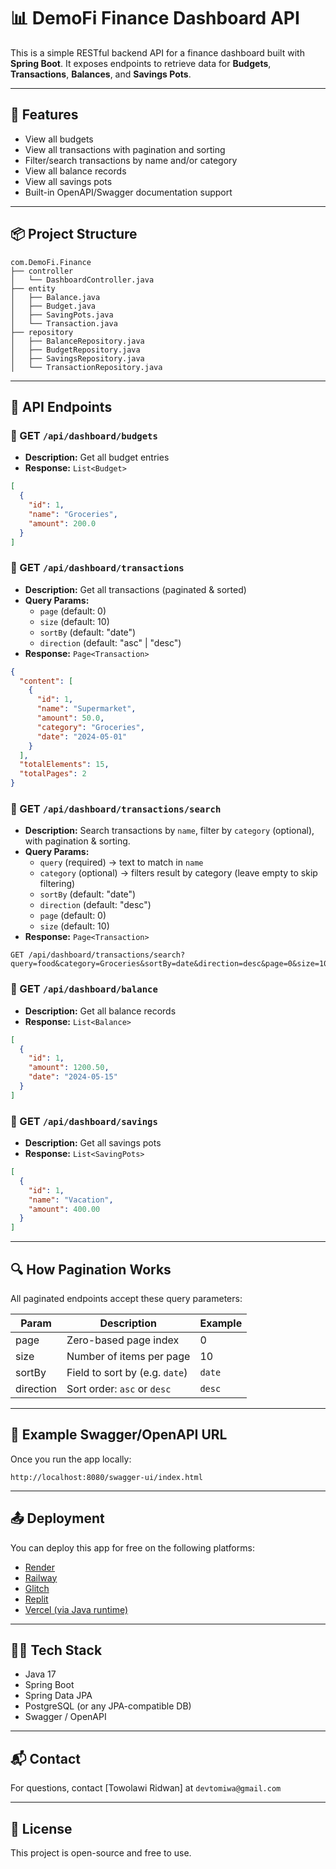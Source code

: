 # 📊 DemoFi Finance Dashboard API

This is a simple RESTful backend API for a finance dashboard built with **Spring Boot**. It exposes endpoints to retrieve data for **Budgets**, **Transactions**, **Balances**, and **Savings Pots**.

---

## 🚀 Features

- View all budgets
- View all transactions with pagination and sorting
- Filter/search transactions by name and/or category
- View all balance records
- View all savings pots
- Built-in OpenAPI/Swagger documentation support

---

## 📦 Project Structure

```
com.DemoFi.Finance
├── controller
│   └── DashboardController.java
├── entity
│   ├── Balance.java
│   ├── Budget.java
│   ├── SavingPots.java
│   └── Transaction.java
├── repository
│   ├── BalanceRepository.java
│   ├── BudgetRepository.java
│   ├── SavingsRepository.java
│   └── TransactionRepository.java
```

---

## 📁 API Endpoints

### 🔹 GET `/api/dashboard/budgets`
- **Description:** Get all budget entries
- **Response:** `List<Budget>`

```json
[
  {
    "id": 1,
    "name": "Groceries",
    "amount": 200.0
  }
]
```

### 🔹 GET `/api/dashboard/transactions`
- **Description:** Get all transactions (paginated & sorted)
- **Query Params:**
  - `page` (default: 0)
  - `size` (default: 10)
  - `sortBy` (default: "date")
  - `direction` (default: "asc" | "desc")
- **Response:** `Page<Transaction>`

```json
{
  "content": [
    {
      "id": 1,
      "name": "Supermarket",
      "amount": 50.0,
      "category": "Groceries",
      "date": "2024-05-01"
    }
  ],
  "totalElements": 15,
  "totalPages": 2
}
```

### 🔹 GET `/api/dashboard/transactions/search`
- **Description:** Search transactions by `name`, filter by `category` (optional), with pagination & sorting.
- **Query Params:**
  - `query` (required) → text to match in `name`
  - `category` (optional) → filters result by category (leave empty to skip filtering)
  - `sortBy` (default: "date")
  - `direction` (default: "desc")
  - `page` (default: 0)
  - `size` (default: 10)
- **Response:** `Page<Transaction>`

```http
GET /api/dashboard/transactions/search?query=food&category=Groceries&sortBy=date&direction=desc&page=0&size=10
```

### 🔹 GET `/api/dashboard/balance`
- **Description:** Get all balance records
- **Response:** `List<Balance>`

```json
[
  {
    "id": 1,
    "amount": 1200.50,
    "date": "2024-05-15"
  }
]
```

### 🔹 GET `/api/dashboard/savings`
- **Description:** Get all savings pots
- **Response:** `List<SavingPots>`

```json
[
  {
    "id": 1,
    "name": "Vacation",
    "amount": 400.00
  }
]
```

---

## 🔍 How Pagination Works
All paginated endpoints accept these query parameters:

| Param     | Description                 | Example |
|-----------|-----------------------------|---------|
| page      | Zero-based page index       | 0       |
| size      | Number of items per page    | 10      |
| sortBy    | Field to sort by (e.g. `date`) | `date`  |
| direction | Sort order: `asc` or `desc` | `desc`  |

---

## 🧪 Example Swagger/OpenAPI URL
Once you run the app locally:
```
http://localhost:8080/swagger-ui/index.html
```

---

## 📤 Deployment
You can deploy this app for free on the following platforms:

- [Render](https://render.com/)
- [Railway](https://railway.app/)
- [Glitch](https://glitch.com/)
- [Replit](https://replit.com/)
- [Vercel (via Java runtime)](https://vercel.com/)

---

## 👨‍💻 Tech Stack
- Java 17
- Spring Boot
- Spring Data JPA
- PostgreSQL (or any JPA-compatible DB)
- Swagger / OpenAPI

---

## 📬 Contact
For questions, contact [Towolawi Ridwan] at `devtomiwa@gmail.com`

---

## 📝 License
This project is open-source and free to use.

